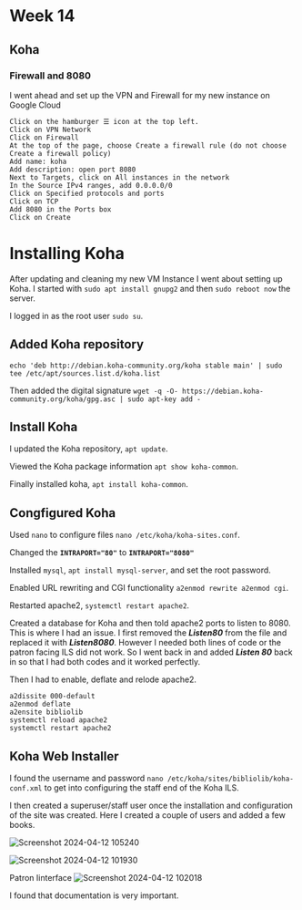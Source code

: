 # Week 14
## Koha

### Firewall and 8080
I went ahead and set up the VPN and Firewall for my new instance on Google Cloud
```
Click on the hamburger ☰ icon at the top left.
Click on VPN Network
Click on Firewall
At the top of the page, choose Create a firewall rule (do not choose Create a firewall policy)
Add name: koha
Add description: open port 8080
Next to Targets, click on All instances in the network
In the Source IPv4 ranges, add 0.0.0.0/0
Click on Specified protocols and ports
Click on TCP
Add 8080 in the Ports box
Click on Create
```
# Installing Koha

After updating and cleaning my new VM Instance I went about setting up Koha. 
I started with `sudo apt install gnupg2` and then `sudo reboot now` the server.

I logged in as the root user `sudo su`.

## Added Koha repository
`echo 'deb http://debian.koha-community.org/koha stable main' | sudo tee /etc/apt/sources.list.d/koha.list`

Then added the digital signature
`wget -q -O- https://debian.koha-community.org/koha/gpg.asc | sudo apt-key add -`

## Install Koha

I updated the Koha repository, `apt update`.

Viewed the Koha package information `apt show koha-common`.

Finally installed koha, `apt install koha-common`.

## Congfigured Koha

Used `nano` to configure files `nano /etc/koha/koha-sites.conf`.

Changed the **`INTRAPORT="80"`** to **`INTRAPORT="8080"`**

Installed `mysql`, `apt install mysql-server`, and set the root password.

Enabled URL rewriting and CGI functionality `a2enmod rewrite a2enmod cgi`.

Restarted apache2, `systemctl restart apache2`.

Created a database for Koha and then told apache2 ports to listen to 8080.
This is where I had an issue. I first removed the ***Listen80*** from the file and replaced it with ***Listen8080***. However I needed both lines of code or the patron facing ILS did not work.
So I went back in and added ***Listen 80*** back in so that I had both codes and it worked perfectly.

Then I had to enable, deflate and relode apache2. 
```
a2dissite 000-default
a2enmod deflate
a2ensite bibliolib
systemctl reload apache2
systemctl restart apache2
```

## Koha Web Installer

I found the username and password `nano /etc/koha/sites/bibliolib/koha-conf.xml` to get into configuring the staff end of the Koha ILS.

I then created a superuser/staff user once the installation and configuration of the site was created.
Here I created a couple of users and added a few books.

![Screenshot 2024-04-12 105240](https://github.com/JConley1344/SysLib690/assets/157387139/d7f2ab76-e425-4277-80af-e6adca4e4c78)


![Screenshot 2024-04-12 101930](https://github.com/JConley1344/SysLib690/assets/157387139/3b312282-d628-41b1-ae5e-804ff5cd7aac)

Patron Iinterface
![Screenshot 2024-04-12 102018](https://github.com/JConley1344/SysLib690/assets/157387139/809bed34-fb1a-4849-a25f-9aa13ad517f8)


I found that documentation is very important.
